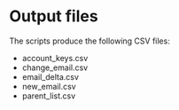 # Output files

The scripts produce the following CSV files:
- account_keys.csv
- change_email.csv
- email_delta.csv
- new_email.csv
- parent_list.csv

